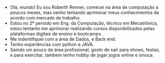 * Olá, mundo! Eu sou Roberth Renner, comecei na área de computação a poucos meses, mas venho tentando aprimorar meus conhecimentos de acordo com mercado de trabalho.
* Estou no 2º período em Eng. da Computação, técnico em Mecatrônica, estou tentanto me aprimorar realizando cursos disponibilizados pelas plataformas digitais de ensino e bootcamps .
* Me indentifiquei com a área de Dados, e Back end.
* Tenho experiências com python e JAVA.
* Saindo um pouco da área profissional, gosto de sair para shows, festas, e para exercitar, tambem tenho hobby de jogar jogos online e sinuca.
  
